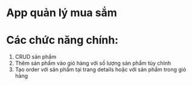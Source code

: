 # App quản lý mua sắm

# Các chức năng chính:
1. CRUD sản phẩm
2. Thêm sản phẩm vào giỏ hàng với số lượng sản phẩm tùy chỉnh
3. Tạo order với sản phẩm tại trang details hoặc với sản phẩm trong giỏ hàng